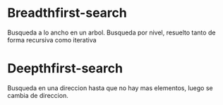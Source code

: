 # Breadthfirst-search

Busqueda a lo ancho en un arbol. Busqueda por nivel, resuelto tanto de forma recursiva como iterativa

# Deepthfirst-search

Busqueda en una direccion hasta que no hay mas elementos, luego se cambia de direccion.
